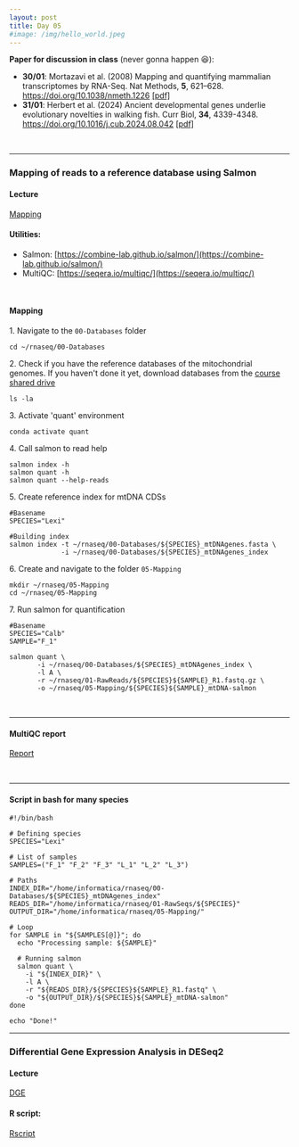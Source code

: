 ```yaml
---
layout: post
title: Day 05
#image: /img/hello_world.jpeg
---
```


**Paper for discussion in class** (never gonna happen 😆): 

- **30/01**: Mortazavi et al. (2008) Mapping and quantifying mammalian transcriptomes by RNA-Seq. Nat Methods, **5**, 621–628. https://doi.org/10.1038/nmeth.1226 [[pdf]](../pdf/Mortazavietal2008.pdf)
- **31/01**: Herbert et al. (2024) Ancient developmental genes underlie evolutionary novelties in walking fish. Curr Biol, **34**, 4339-4348. https://doi.org/10.1016/j.cub.2024.08.042 [[pdf]](../pdf/Herbertetal2024.pdf) 

&nbsp;  

---

### Mapping of reads to a reference database using Salmon

#### Lecture
[Mapping](../pdf/Day05-A.pdf)

#### Utilities:  

- Salmon: [https://combine-lab.github.io/salmon/](https://combine-lab.github.io/salmon/)
- MultiQC: [https://seqera.io/multiqc/](https://seqera.io/multiqc/)

&nbsp;   

#### Mapping

1\. Navigate to the `00-Databases` folder
```
cd ~/rnaseq/00-Databases
```

2\. Check if you have the reference databases of the mitochondrial genomes. If you haven't done it yet, download databases from the [course shared drive](https://drive.google.com/drive/folders/1lp6qrIan160p0PZX7-Fu_0COtPF2t7Yt?usp=share_link)  
```
ls -la
```

3\. Activate 'quant' environment
```
conda activate quant
```

4\. Call salmon to read help
```
salmon index -h
salmon quant -h
salmon quant --help-reads
```

5\. Create reference index for mtDNA CDSs
```
#Basename
SPECIES="Lexi"

#Building index
salmon index -t ~/rnaseq/00-Databases/${SPECIES}_mtDNAgenes.fasta \
             -i ~/rnaseq/00-Databases/${SPECIES}_mtDNAgenes_index 
```

6\. Create and navigate to the folder `05-Mapping`
```
mkdir ~/rnaseq/05-Mapping
cd ~/rnaseq/05-Mapping
```

7\. Run salmon for quantification 
```
#Basename
SPECIES="Calb"
SAMPLE="F_1"

salmon quant \
       -i ~/rnaseq/00-Databases/${SPECIES}_mtDNAgenes_index \
       -l A \
       -r ~/rnaseq/01-RawReads/${SPECIES}${SAMPLE}_R1.fastq.gz \
       -o ~/rnaseq/05-Mapping/${SPECIES}${SAMPLE}_mtDNA-salmon
```


&nbsp;  

---

#### MultiQC report
[Report](../multiqc_report.html)


&nbsp; 

---

#### Script in bash for many species

```
#!/bin/bash

# Defining species
SPECIES="Lexi"

# List of samples
SAMPLES=("F_1" "F_2" "F_3" "L_1" "L_2" "L_3")

# Paths
INDEX_DIR="/home/informatica/rnaseq/00-Databases/${SPECIES}_mtDNAgenes_index"
READS_DIR="/home/informatica/rnaseq/01-RawSeqs/${SPECIES}"
OUTPUT_DIR="/home/informatica/rnaseq/05-Mapping/"

# Loop
for SAMPLE in "${SAMPLES[@]}"; do
  echo "Processing sample: ${SAMPLE}"
  
  # Running salmon
  salmon quant \
    -i "${INDEX_DIR}" \
    -l A \
    -r "${READS_DIR}/${SPECIES}${SAMPLE}_R1.fastq" \
    -o "${OUTPUT_DIR}/${SPECIES}${SAMPLE}_mtDNA-salmon"
done

echo "Done!"
```

---

### Differential Gene Expression Analysis in DESeq2

#### Lecture
[DGE](../pdf/Day05-B.pdf)

#### R script:  
[Rscript](../files/DGEmtDNA.R)
